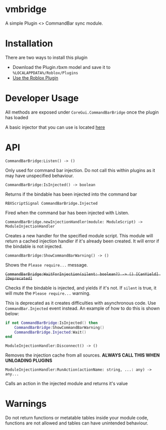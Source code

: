 # vmbridge

A simple Plugin <> CommandBar sync module.

# Installation
There are two ways to install this plugin
* Download the Plugin.rbxm model and save it to `%LOCALAPPDATA%/Roblox/Plugins`
* [Use the Roblox Plugin](https://www.roblox.com/library/8107839697/vmbridge)

# Developer Usage
All methods are exposed under `CoreGui.CommandBarBridge` once the plugin has loaded

A basic injector that you can use is located [here](https://github.com/metatablecat/vmbridge/blob/main/examples/CommandBarInjector.lua)

# API

`CommandBarBridge:Listen() -> ()`

Only used for command bar injection. Do not call this within plugins as it may have unspecified behaviour.

`CommandBarBridge:IsInjected() -> boolean`

Returns if the bindable has been injected into the command bar

`RBXScriptSignal CommandBarBridge.Injected`

Fired when the command bar has been injected with Listen.

`CommandBarBridge.newInjectionHandler(module: ModuleScript) -> ModuleInjectionHandler`

Creates a new handler for the specified module script. This module will return a cached injection handler if it's already been created. It will error if the bindable is not injected.

`CommandBarBridge:ShowCommandBarWarning() -> ()`

Shows the `Please require...` message.

~~`CommandBarBridge:WaitForInjection(silent: boolean?) -> () [CanYield] [Deprecated]`~~

Checks if the bindable is injected, and yields if it's not. If `silent` is true, it will mute the `Please require...` warning.

This is deprecated as it creates difficulties with asynchronous code. Use `CommandBar.Injected` event instead. An example of how to do this is shown below:
```lua
if not CommandBarBridge:IsInjected() then
	CommandBarBridge:ShowCommandBarWarning()
	CommandBarBridge.Injected:Wait()
end
```

`ModuleInjectionHandler:Disconnect() -> ()`

Removes the injection cache from all sources. **ALWAYS CALL THIS WHEN UNLOADING PLUGINS**

`ModuleInjectionHandler:RunAction(actionName: string, ...: any) -> any...`

Calls an action in the injected module and returns it's value

# Warnings

Do not return functions or metatable tables inside your module code, functions are not allowed and tables can have unintended behaviour.
